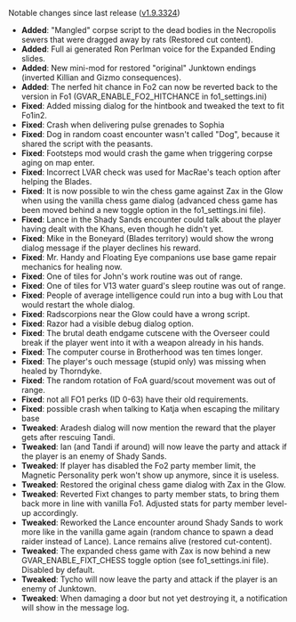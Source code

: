 Notable changes since last release ([v1.9.3324](https://github.com/rotators/Fo1in2/releases/tag/v1.9.3324))

- **Added**: "Mangled" corpse script to the dead bodies in the Necropolis sewers that were dragged away by rats (Restored cut content).
- **Added**: Full ai generated Ron Perlman voice for the Expanded Ending slides.
- **Added**: New mini-mod for restored "original" Junktown endings (inverted Killian and Gizmo consequences).
- **Added**: The nerfed hit chance in Fo2 can now be reverted back to the version in Fo1 (GVAR_ENABLE_FO2_HITCHANCE in fo1_settings.ini)
- **Fixed**: Added missing dialog for the hintbook and tweaked the text to fit Fo1in2.
- **Fixed**: Crash when delivering pulse grenades to Sophia
- **Fixed**: Dog in random coast encounter wasn't called "Dog", because it shared the script with the peasants.
- **Fixed**: Footsteps mod would crash the game when triggering corpse aging on map enter.
- **Fixed**: Incorrect LVAR check was used for MacRae's teach option after helping the Blades.
- **Fixed**: It is now possible to win the chess game against Zax in the Glow when using the vanilla chess game dialog (advanced chess game has been moved behind a new toggle option in the fo1_settings.ini file).
- **Fixed**: Lance in the Shady Sands encounter could talk about the player having dealt with the Khans, even though he didn't yet.
- **Fixed**: Mike in the Boneyard (Blades territory) would show the wrong dialog message if the player declines his reward.
- **Fixed**: Mr. Handy and Floating Eye companions use base game repair mechanics for healing now.
- **Fixed**: One of tiles for John's work routine was out of range.
- **Fixed**: One of tiles for V13 water guard's sleep routine was out of range.
- **Fixed**: People of average intelligence could run into a bug with Lou that would restart the whole dialog.
- **Fixed**: Radscorpions near the Glow could have a wrong script.
- **Fixed**: Razor had a visible debug dialog option.
- **Fixed**: The brutal death endgame cutscene with the Overseer could break if the player went into it with a weapon already in his hands.
- **Fixed**: The computer course in Brotherhood was ten times longer.
- **Fixed**: The player's ouch message (stupid only) was missing when healed by Thorndyke.
- **Fixed**: The random rotation of FoA guard/scout movement was out of range.
- **Fixed**: not all FO1 perks (ID 0-63) have their old requirements.
- **Fixed**: possible crash when talking to Katja when escaping the military base
- **Tweaked**: Aradesh dialog will now mention the reward that the player gets after rescuing Tandi.
- **Tweaked**: Ian (and Tandi if around) will now leave the party and attack if the player is an enemy of Shady Sands.
- **Tweaked**: If player has disabled the Fo2 party member limit, the Magnetic Personality perk won't show up anymore, since it is useless.
- **Tweaked**: Restored the original chess game dialog with Zax in the Glow.
- **Tweaked**: Reverted Fixt changes to party member stats, to bring them back more in line with vanilla Fo1. Adjusted stats for party member level-up accordingly.
- **Tweaked**: Reworked the Lance encounter around Shady Sands to work more like in the vanilla game again (random chance to spawn a dead raider instead of Lance). Lance remains alive (restored cut-content).
- **Tweaked**: The expanded chess game with Zax is now behind a new GVAR_ENABLE_FIXT_CHESS toggle option (see fo1_settings.ini file). Disabled by default.
- **Tweaked**: Tycho will now leave the party and attack if the player is an enemy of Junktown.
- **Tweaked**: When damaging a door but not yet destroying it, a notification will show in the message log.
